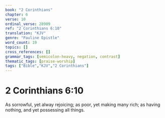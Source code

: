 ```yaml
---
book: "2 Corinthians"
chapter: 6
verse: 10
ordinal_verse: 28909
ref: "2 Corinthians 6:10"
translation: "KJV"
genre: "Pauline Epistle"
word_count: 19
topics: []
cross_references: []
grammar_tags: [semicolon-heavy, negation, contrast]
thematic_tags: [praise-worship]
tags: ["Bible","KJV","2 Corinthians"]
---
```


# 2 Corinthians 6:10

As sorrowful, yet alway rejoicing; as poor, yet making many rich; as having nothing, and yet possessing all things.
